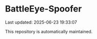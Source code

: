 # BattleEye-Spoofer

Last updated: 2025-06-23 19:33:07

This repository is automatically maintained.
